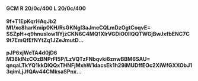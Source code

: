 #### GCM R 20/0c/400 L 20/0c/400
**9f+T1EpKqrHAqJb2**<br/>**M1/xc8harKmip0KH/RsGKNgl3aJmeCQLmDzOgtCoqvE=**<br/>**SSZpH+q9hnusIow1lYjzCKN6C4MQ1XlrVGDiO0llQQTWGjBwJxfbENC7C9t7EmQfEfNYtZq1JZeJmutD...**<br/><br/>
**pJP6xjWeTA4d0jD6**<br/>**M38klNzCOzBNPrFI5P/LzVQTzFNbqvki6znwBBM6SAU=**<br/>**qnqaLTkYQ1kkDlQQxTHNFjMxhW1dacsEk1h29iMUDffEOc2XiWfGXXObJ13qimLjJfQAv44CMksaSPnx...**